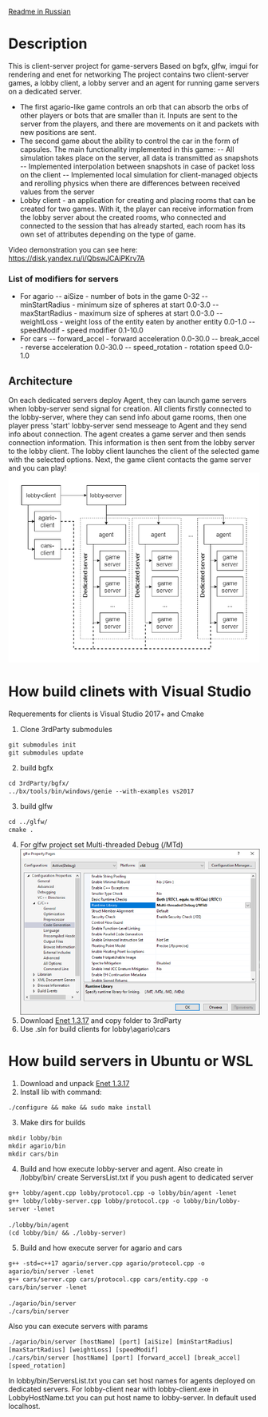 [Readme in Russian](./readme_ru.md)

# Description
This is client-server project for game-servers
Based on bgfx, glfw, imgui for rendering and enet for networking
The project contains two client-server games, a lobby client, a lobby server and an agent for running game servers on a dedicated server.
- The first agario-like game controls an orb that can absorb the orbs of other players or bots that are smaller than it. Inputs are sent to the server from the players, and there are movements on it and packets with new positions are sent.
- The second game about the ability to control the car in the form of capsules. The main functionality implemented in this game:
-- All simulation takes place on the server, all data is transmitted as snapshots
-- Implemented interpolation between snapshots in case of packet loss on the client
-- Implemented local simulation for client-managed objects and rerolling physics when there are differences between received values from the server
- Lobby client - an application for creating and placing rooms that can be created for two games. With it, the player can receive information from the lobby server about the created rooms, who connected and connected to the session that has already started, each room has its own set of attributes depending on the type of game.

Video demonstration you can see here: https://disk.yandex.ru/i/QbswJCAiPKrv7A

### List of modifiers for servers

- For agario
-- aiSize - number of bots in the game 0-32
-- minStartRadius - minimum size of spheres at start 0.0-3.0
-- maxStartRadius - maximum size of spheres at start 0.0-3.0
-- weightLoss - weight loss of the entity eaten by another entity 0.0-1.0
-- speedModif - speed modifier 0.1-10.0
- For cars
-- forward_accel - forward acceleration 0.0-30.0
-- break_accel - reverse acceleration 0.0-30.0
-- speed_rotation - rotation speed 0.0-1.0

## Architecture
On each dedicated servers deploy Agent, they can launch game servers when lobby-server send signal for creation. All clients firstly connected to the lobby-server, where they can send info about game rooms, then one player press 'start' lobby-server send messeage to Agent and they send info about connection. The agent creates a game server and then sends connection information. This information is then sent from the lobby server to the lobby client. The lobby client launches the client of the selected game with the selected options. Next, the game client contacts the game server and you can play!
![Architecture](./images/architecture.png)


# How build clinets with Visual Studio
Requerements for clients is Visual Studio 2017+ and Cmake
1. Clone 3rdParty submodules
```
git submodules init
git submodules update
```
2. build bgfx
```
cd 3rdParty/bgfx/
../bx/tools/bin/windows/genie --with-examples vs2017
```
3. build glfw
```
cd ../glfw/
cmake .
```
4. For glfw project set Multi-threaded Debug (/MTd)
![project properties](./images/glfw-prop.png)
5. Download [Enet 1.3.17](http://enet.bespin.org/Downloads.html) and copy folder to 3rdParty
6. Use .sln for build clients for lobby\agario\cars

# How build servers in Ubuntu or WSL
1. Download and unpack [Enet 1.3.17](http://enet.bespin.org/Downloads.html)
2. Install lib with command:
```
./configure && make && sudo make install
```
3. Make dirs for builds
```
mkdir lobby/bin
mkdir agario/bin
mkdir cars/bin
```
4. Build and how execute lobby-server and agent. Also create in /lobby/bin/ create ServersList.txt if you push agent to dedicated server
```
g++ lobby/agent.cpp lobby/protocol.cpp -o lobby/bin/agent -lenet
g++ lobby/lobby-server.cpp lobby/protocol.cpp -o lobby/bin/lobby-server -lenet

./lobby/bin/agent
(cd lobby/bin/ && ./lobby-server)
```
5. Build and how execute server for agario and cars
```
g++ -std=c++17 agario/server.cpp agario/protocol.cpp -o agario/bin/server -lenet
g++ cars/server.cpp cars/protocol.cpp cars/entity.cpp -o cars/bin/server -lenet

./agario/bin/server
./cars/bin/server
```
Also you can execute servers with params
```
./agario/bin/server [hostName] [port] [aiSize] [minStartRadius] [maxStartRadius] [weightLoss] [speedModif]
./cars/bin/server [hostName] [port] [forward_accel] [break_accel] [speed_rotation]
```
In lobby/bin/ServersList.txt you can set host names for agents deployed on dedicated servers.
For lobby-client near with lobby-client.exe in LobbyHostName.txt you can put host name to lobby-server. In default used localhost. 
